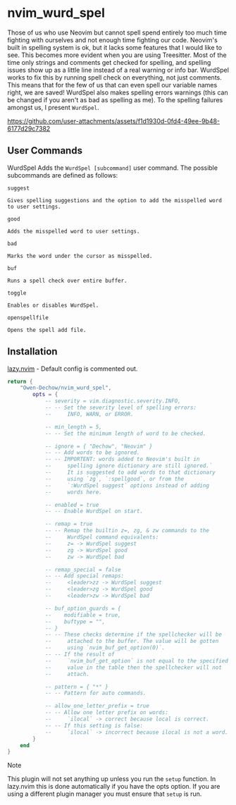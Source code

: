 # nvim_wurd_spel

Those of us who use Neovim but cannot spell spend entirely too much time fighting with
ourselves and not enough time fighting our code. Neovim's built in spelling system is ok,
but it lacks some features that I would like to see. This becomes more evident when you
are using Treesitter. Most of the time only strings and comments get checked for spelling,
and spelling issues show up as a little line instead of a real warning or info bar.
WurdSpel works to fix this by running spell check on everything, not just comments. This
means that for the few of us that can even spell our variable names right, we are saved!
WurdSpel also makes spelling errors warnings (this can be changed if you aren't as bad as
spelling as me). To the spelling failures amongst us, I present `WurdSpel`.


https://github.com/user-attachments/assets/f1d1930d-0fd4-49ee-9b48-6177d29c7382


## User Commands

WurdSpel Adds the `WurdSpel [subcommand]` user command. The possible subcommands are
defined as follows:

`suggest`

    Gives spelling suggestions and the option to add the misspelled word to user settings.

`good`

    Adds the misspelled word to user settings.

`bad`

    Marks the word under the cursor as misspelled.

`buf`

    Runs a spell check over entire buffer.

`toggle`

    Enables or disables WurdSpel.

`openspellfile`

    Opens the spell add file.

## Installation

[lazy.nvim](https://github.com/folke/lazy.nvim) - Default config is commented out.
```lua
return {
    "Owen-Dechow/nvim_wurd_spel",
        opts = {
            -- severity = vim.diagnostic.severity.INFO,
            -- -- Set the severity level of spelling errors:
            --     INFO, WARN, or ERROR.

            -- min_length = 5,
            -- -- Set the minimum length of word to be checked.

            -- ignore = { "Dechow", "Neovim" }
            -- -- Add words to be ignored.
            -- -- IMPORTENT: words added to Neovim's built in
            --     spelling ignore dictionary are still ignored.`
            --     It is suggested to add words to that dictionary
            --     using `zg`, `:spellgood`, or from the
            --     `:WurdSpel suggest` options instead of adding
            --     words here.

            -- enabled = true
            -- -- Enable WurdSpel on start.

            -- remap = true
            -- -- Remap the builtin z=, zg, & zw commands to the
            --     WurdSpel command equivalents:
            --     z= -> WurdSpel suggest
            --     zg -> WurdSpel good
            --     zw -> WurdSpel bad

            -- remap_special = false
            -- -- Add special remaps:
            --     <leader>zz -> WurdSpel suggest
            --     <leader>zg -> WurdSpel good
            --     <leader>zw -> WurdSpel bad

            -- buf_option_guards = {
            --    modifiable = true,
            --    buftype = "",
            -- }
            -- -- These checks determine if the spellchecker will be
            --     attached to the buffer. The value will be gotten
            --     using `nvim_buf_get_option(0)`.
            -- -- If the result of
            --     `nvim_buf_get_option` is not equal to the specified
            --     value in the table then the spellchecker will not
            --     attach.

            -- pattern = { "*" }
            -- -- Pattern for auto commands.

            -- allow_one_letter_prefix = true
            -- -- Allow one letter prefix on words:
            --     `ilocal` -> correct because local is correct.
            -- -- If this setting is false:
            --     `ilocal` -> incorrect because ilocal is not a word.
        }
    end
}
```

> [!NOTE]
> This plugin will not set anything up unless you run the `setup` function.
> In lazy.nvim this is done automatically if you have the opts option. If
> you are using a different plugin manager you must ensure that `setup` is
> run.

